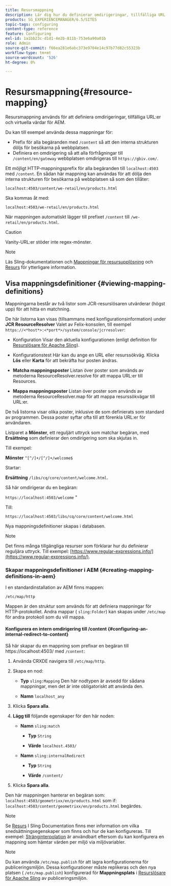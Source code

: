 ```yaml
---
title: Resursmappning
description: Lär dig hur du definierar omdirigeringar, tillfälliga URL:er och virtuella värdar för AEM genom att använda resursmappning.
products: SG_EXPERIENCEMANAGER/6.5/SITES
topic-tags: configuring
content-type: reference
feature: Configuring
exl-id: 1a1bb23c-d1d1-4e2b-811b-753e6a90a01b
role: Admin
source-git-commit: f66ea281e6abc373e9704e14c97b77d82c55323b
workflow-type: tm+mt
source-wordcount: '526'
ht-degree: 0%

---
```


# Resursmappning{#resource-mapping}

Resursmappning används för att definiera omdirigeringar, tillfälliga URL:er och virtuella värdar för AEM.

Du kan till exempel använda dessa mappningar för:

* Prefix för alla begäranden med `/content` så att den interna strukturen döljs för besökarna på webbplatsen.
* Definiera en omdirigering så att alla förfrågningar till `/content/en/gateway` webbplatsen omdirigeras till `https://gbiv.com/`.

Ett möjligt HTTP-mappningsprefix för alla begäranden till `localhost:4503` med `/content`. En sådan här mappning kan användas för att dölja den interna strukturen för besökarna på webbplatsen så som den tillåter:

`localhost:4503/content/we-retail/en/products.html`

Ska kommas åt med:

`localhost:4503/we-retail/en/products.html`

När mappningen automatiskt lägger till prefixet `/content` till `/we-retail/en/products.html`.

>[!CAUTION]
>
>Vanity-URL:er stöder inte regex-mönster.

>[!NOTE]
>
>Läs Sling-dokumentationen och [Mappningar för resursupplösning](https://sling.apache.org/documentation/the-sling-engine/mappings-for-resource-resolution.html) och [Resurs](https://sling.apache.org/documentation/the-sling-engine/mappings-for-resource-resolution.html) för ytterligare information.

## Visa mappningsdefinitioner {#viewing-mapping-definitions}

Mappningarna består av två listor som JCR-resurslösaren utvärderar (högst upp) för att hitta en matchning.

De här listorna kan visas (tillsammans med konfigurationsinformation) under **JCR ResourceResolver** Valet av Felix-konsolen, till exempel `https://<*host*>:<*port*>/system/console/jcrresolver`:

* Konfiguration Visar den aktuella konfigurationen (enligt definition för [Resurslösare för Apache Sling](/help/overview/seo-and-url-management.md#etc-map)).

* Konfigurationstest Här kan du ange en URL eller resurssökväg. Klicka **Lös** eller **Karta** för att bekräfta hur posten ändras.

* **Matcha mappningsposter**
Listan över poster som används av metoderna ResourceResolver.resolve för att mappa URL:er till Resources.

* **Mappa mappningsposter**
Listan över poster som används av metoderna ResourceResolver.map för att mappa resurssökvägar till URL:er.

De två listorna visar olika poster, inklusive de som definierats som standard av programmen. Dessa poster syftar ofta till att förenkla URL:er för användaren.

Listparet a **Mönster**, ett reguljärt uttryck som matchar begäran, med **Ersättning** som definierar den omdirigering som ska skjutas in.

Till exempel:

**Mönster** `^[^/]+/[^/]+/welcome$`

Startar:

**Ersättning** `/libs/cq/core/content/welcome.html`.

Så här omdirigerar du en begäran:

`https://localhost:4503/welcome` &quot;

Till:

`https://localhost:4503/libs/cq/core/content/welcome.html`

Nya mappningsdefinitioner skapas i databasen.

>[!NOTE]
>
>Det finns många tillgängliga resurser som förklarar hur du definierar reguljära uttryck. Till exempel: [https://www.regular-expressions.info/](https://www.regular-expressions.info/).

### Skapar mappningsdefinitioner i AEM {#creating-mapping-definitions-in-aem}

I en standardinstallation av AEM finns mappen:

`/etc/map/http`

Mappen är den struktur som används för att definiera mappningar för HTTP-protokollet. Andra mappar ( `sling:Folder`) kan skapas under `/etc/map` för andra protokoll som du vill mappa.

#### Konfigurera en intern omdirigering till /content {#configuring-an-internal-redirect-to-content}

Så här skapar du en mappning som prefixar en begäran till https://localhost:4503/ med `/content`:

1. Använda CRXDE navigera till `/etc/map/http`.

1. Skapa en nod:

   * **Typ** `sling:Mapping`
Den här nodtypen är avsedd för sådana mappningar, men det är inte obligatoriskt att använda den.

   * **Namn** `localhost_any`

1. Klicka **Spara alla**.
1. **Lägg till** följande egenskaper för den här noden:

   * **Namn** `sling:match`

      * **Typ** `String`

      * **Värde** `localhost.4503/`

   * **Namn** `sling:internalRedirect`

      * **Typ** `String`

      * **Värde** `/content/`

1. Klicka **Spara alla**.

Den här mappningen hanterar en begäran som:
`localhost:4503/geometrixx/en/products.html`
som if:
`localhost:4503/content/geometrixx/en/products.html`
begärdes.

>[!NOTE]
>
>Se [Resurs](https://sling.apache.org/documentation/the-sling-engine/mappings-for-resource-resolution.html) I Sling Documentation finns mer information om vilka snedsättningsegenskaper som finns och hur de kan konfigureras.
>Till exempel: [Stränginterpolation](https://sling.apache.org/documentation/the-sling-engine/mappings-for-resource-resolution.html#string-interpolation-for-etcmap) är användbart eftersom du kan konfigurera en mappning som hämtar värden per miljö via miljövariabler.

>[!NOTE]
>
>Du kan använda `/etc/map.publish` för att lagra konfigurationerna för publiceringsmiljön. Dessa konfigurationer måste replikeras och den nya platsen ( `/etc/map.publish`) konfigurerad för **Mappningsplats** i [Resurslösare för Apache Sling](/help/overview/seo-and-url-management.md#etc-map) av publiceringsmiljön.
